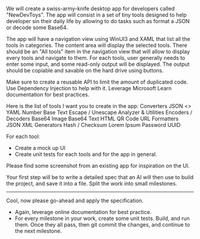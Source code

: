 We will create a swiss-army-knife desktop app for developers called "NewDevToys". The app will consist in a set of tiny tools designed to help developer sin their daily life by allowing to do tasks such as format a JSON or decode some Base64.

The app will have a navigation view using WinUI3 and XAML that list all the tools in categories. The content area will display the selected tools. There should be an "All tools" item in the navigation view that will allow to display every tools and navigate to them. For each tools, user generally needs to enter some input, and some read-only output will be displayed. The output should be copiable and savable on the hard drive using buttons.

Make sure to create a reusable API to limit the amount of duplicated code. Use Dependency Injection to help with it. Leverage Microsoft Learn documentation for best practices.

Here is the list of tools I want you to create in the app:
Converters
 JSON <> YAML
 Number Base
Text
 Escape / Unescape
 Analyzer & Utilities
Encoders / Decoders
 Base64 Image
 Base64 Text
 HTML
 QR Code
 URL
Formatters
 JSON
 XML
Generators
 Hash / Checksum
 Lorem Ipsum
 Password
 UUID

For each tool:
- Create a mock up UI
- Create unit tests for each tools and for the app in general.

Please find some screenshot from an existing app for inspiration on the UI.

Your first step will be to write a detailed spec that an AI will then use to build the project, and save it into a file. Split the work into small milestones.

-------------------------
Cool, now please go-ahead and apply the specification.
- Again, leverage online documentation for best practice.
- For every milestone in your work, create some unit tests. Build, and run them. Once they all pass, then git commit the changes, and continue to the next milestone.
